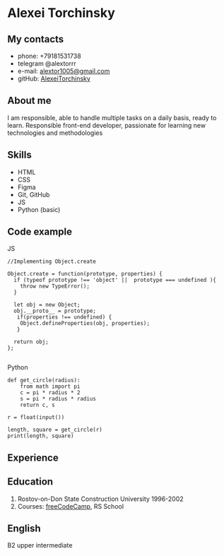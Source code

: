 # Alexei Torchinsky
## My contacts
   * phone: +79181531738
   * telegram @alextorrr
   * e-mail: alextor1005@gmail.com
   * gitHub: [AlexeiTorchinsky](https://github.com/AlexeiTorchinsky)
## About me
I am responsible, able to handle multiple tasks on a daily basis, ready to learn.
Responsible front-end developer, passionate for learning new technologies and methodologies

## Skills
   * HTML
   * CSS
   * Figma
   * Git, GitHub
   * JS 
   * Python (basic)

## Code example
JS
```
//Implementing Object.create

Object.create = function(prototype, properties) {
  if (typeof prototype !== 'object' ||  prototype === undefined ){
    throw new TypeError();
  }
  
  let obj = new Object;
  obj.__proto__ = prototype;
   if(properties !== undefined) {
    Object.defineProperties(obj, properties);
   }
  
  return obj;
};


```
Python  

```
def get_circle(radius):
    from math import pi
    c = pi * radius * 2
    s = pi * radius * radius
    return c, s

r = float(input())

length, square = get_circle(r)
print(length, square)
```
## Experience   
## Education
1. Rostov-on-Don State Construction University
   1996-2002
2. Courses: [freeCodeCamp](https://www.freecodecamp.org/certification/fcc7d688575-99a2-42c5-b755-e37b3bbaf035/responsive-web-design), RS School

## English
B2 upper intermediate
